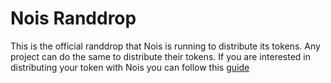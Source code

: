 # Nois Randdrop

This is the official randdrop that Nois is running to distribute its tokens.
Any project can do the same to distribute their tokens.
If you are interested in distributing your token with Nois you can follow this [guide](https://docs.nois.network/randdrop.html)
